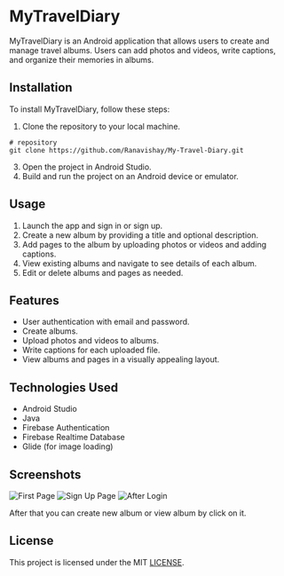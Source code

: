 # MyTravelDiary

MyTravelDiary is an Android application that allows users to create and manage travel albums. Users can add photos and videos, write captions, and organize their memories in albums.

## Installation

To install MyTravelDiary, follow these steps: 

1. Clone the repository to your local machine.
  ```
  # repository
  git clone https://github.com/Ranavishay/My-Travel-Diary.git
  ```
3. Open the project in Android Studio.
4. Build and run the project on an Android device or emulator.

## Usage

1. Launch the app and sign in or sign up.
2. Create a new album by providing a title and optional description.
3. Add pages to the album by uploading photos or videos and adding captions.
4. View existing albums and navigate to see details of each album.
5. Edit or delete albums and pages as needed.

## Features

- User authentication with email and password.
- Create albums.
- Upload photos and videos to albums.
- Write captions for each uploaded file.
- View albums and pages in a visually appealing layout.

## Technologies Used

- Android Studio
- Java
- Firebase Authentication
- Firebase Realtime Database
- Glide (for image loading)

## Screenshots

![First Page](https://github.com/Ranavishay/My-Travel-Diary/assets/61754070/a4a8799c-fe50-42ea-b041-16f7b8bab9fc "First Page")  ![Sign Up Page](https://github.com/Ranavishay/My-Travel-Diary/assets/61754070/e3f2ce61-f376-44fc-ad2a-e500118a4cb9 "Sign Up Page") ![After Login](https://github.com/Ranavishay/My-Travel-Diary/assets/61754070/70a4b7c6-c161-480d-9ed0-c2c322a74f2e "After Login - Main View") 


After that you can create new album or view album by click on it.

## License

This project is licensed under the MIT [LICENSE](LICENSE).
